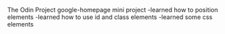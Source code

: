 The Odin Project google-homepage mini project
-learned how to position elements
-learned how to use id and class elements
-learned some css elements